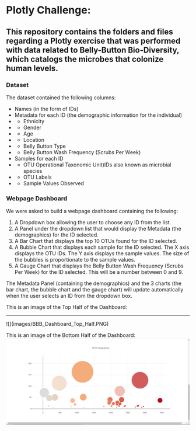 # Plotly Challenge:

## This repository contains the folders and files regarding a Plotly exercise that was performed with data related to Belly-Button Bio-Diversity, which catalogs the microbes that colonize human levels. 

### Dataset
The dataset contained the following columns:
* Names (in the form of IDs)
* Metadata for each ID (the demographic information for the individual)
 * - Ethnicity
 * - Gender
 * - Age
 * - Location
 * - Belly Button Type
 * - Belly Button Wash Frequency (Scrubs Per Week)
* Samples for each ID
 * - OTU Operational Taxonomic Unit)IDs also known as microbial species
 * - OTU Labels
 * - Sample Values Observed

### Webpage Dashboard
We were asked to build a webpage dashboard containing the following:
1.	A Dropdown box allowing the user to choose any ID from the list.
2.	A Panel under the dropdown list that would display the Metadata (the demographics) for the ID selected.
3.	A Bar Chart that displays the top 10 OTUs found for the ID selected.
4.	A Bubble Chart that displays each sample for the ID selected. The X axis displays the OTU IDs. The Y axis displays the sample values. The size of the bubbles is proportionate to the sample values.
5.	A Gauge Chart that displays the Belly Button Wash Frequency (Scrubs Per Week) for the ID selected. This will be a number between 0 and 9. 

The Metadata Panel (containing the demographics) and the 3 charts (the bar chart, the bubble chart and the gauge chart) will update automatically when the user selects an ID from the dropdown box. 

This is an image of the Top Half of the Dashboard:
<hr>
![](images/BBB_Dashboard_Top_Half.PNG)

This is an image of the Bottom Half of the Dashboard:
<br>
![](images/BBB_Dashboard_Bottom_Half.PNG)



